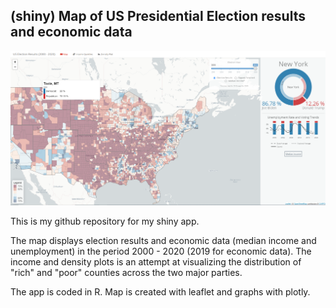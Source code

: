 
## (shiny) Map of US Presidential Election results and economic data

![Map Preview](/images/preview.png)

This is my github repository for my shiny app.

The map displays election results and economic data (median income and unemployment) in the period 2000 - 2020 (2019 for economic data).
The income and density plots is an attempt at visualizing the distribution of "rich" and "poor" counties across the two major parties.

The app is coded in R.
Map is created with leaflet and graphs with plotly.

